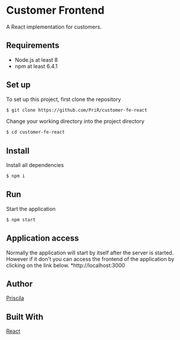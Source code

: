 # Customer Frontend
A React implementation for customers.

## Requirements
* Node.js at least 8
* npm at least 6.4.1

## Set up
To set up this project, first clone the repository
```bash
$ git clone https://github.com/PriR/customer-fe-react
```

Change your working directory into the project directory
```bash
$ cd customer-fe-react
```
## Install
Install all dependencies
```bash
$ npm i
```
## Run
Start the application
```bash
$ npm start
```
## Application access
Normally the application will start by itself after the server is started. However if it don't you can access the frontend of the application by clicking on the link below.
*http://localhost:3000
## Author
[Priscila](https://pt.linkedin.com/in/priscilar) 
## Built With
[React](https://github.com/facebook/create-react-app) 
